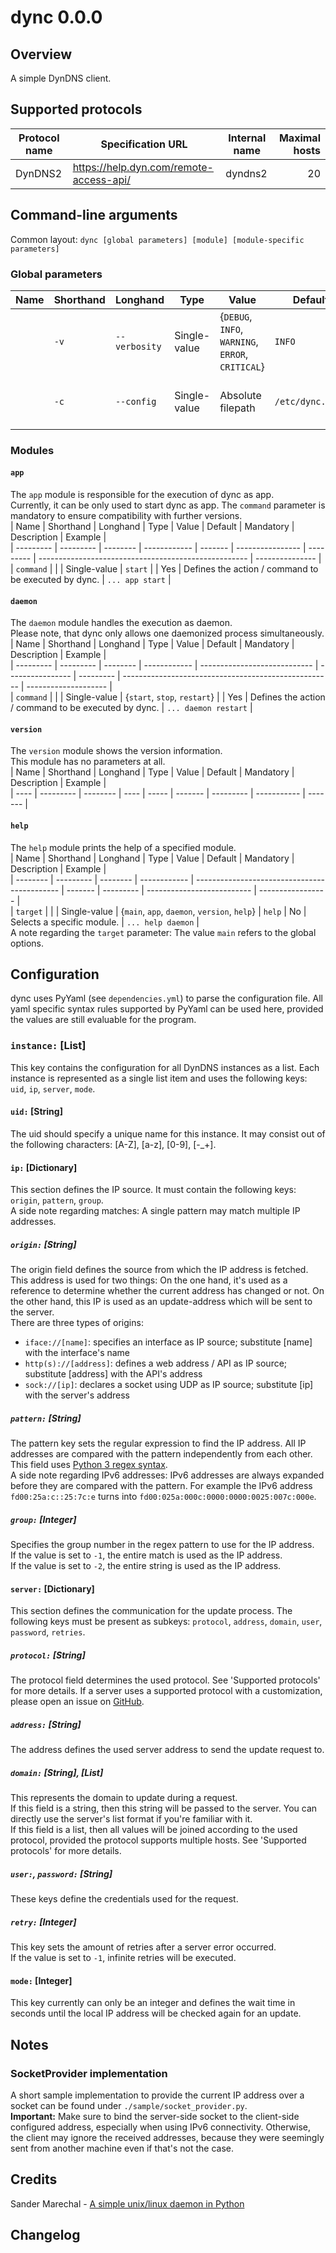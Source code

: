 # dync 0.0.0  
## Overview  
A simple DynDNS client.  
## Supported protocols  
| Protocol name | Specification URL                       | Internal name | Maximal hosts |  
| ------------- | --------------------------------------- | ------------- | -------------:|  
| DynDNS2       | https://help.dyn.com/remote-access-api/ | dyndns2       | 20            |  
## Command-line arguments  
Common layout: `dync [global parameters] [module] [module-specific parameters]`  
### Global parameters  
| Name | Shorthand | Longhand      | Type         | Value                                             | Default          | Mandatory | Description                             | Example                    |  
| ---- | --------- | ------------- | ------------ | ------------------------------------------------- | ---------------- | --------- | --------------------------------------- | -------------------------- |  
|      | `-v`      | `--verbosity` | Single-value | {`DEBUG`, `INFO`, `WARNING`, `ERROR`, `CRITICAL`} | `INFO`           | No        | Sets the verbosity level of the logger. | `--verbosity INFO`         |  
|      | `-c`      | `--config`    | Single-value | Absolute filepath                                 | `/etc/dync.yaml` | No        | Changes the used configuration file.    | `--config /root/dync.yaml` |  
### Modules  
#### `app`  
The `app` module is responsible for the execution of dync as app.  
Currently, it can be only used to start dync as app. The `command` parameter is mandatory to ensure compatibility with further versions.  
| Name      | Shorthand | Longhand | Type         | Value   | Default          | Mandatory | Description                                          | Example         |  
| --------- | --------- | -------- | ------------ | ------- | ---------------- | --------- | ---------------------------------------------------- | --------------- |  
| `command` |           |          | Single-value | `start` |                  | Yes       | Defines the action / command to be executed by dync. | `... app start` |  
#### `daemon`  
The `daemon` module handles the execution as daemon.  
Please note, that dync only allows one daemonized process simultaneously.  
| Name      | Shorthand | Longhand | Type         | Value                        | Default          | Mandatory | Description                                          | Example              |  
| --------- | --------- | -------- | ------------ | ---------------------------- | ---------------- | --------- | ---------------------------------------------------- | -------------------- |  
| `command` |           |          | Single-value | {`start`, `stop`, `restart`} |                  | Yes       | Defines the action / command to be executed by dync. | `... daemon restart` |  
#### `version`  
The `version` module shows the version information.  
This module has no parameters at all.  
| Name | Shorthand | Longhand | Type | Value | Default | Mandatory | Description | Example |  
| ---- | --------- | -------- | ---- | ----- | ------- | --------- | ----------- | ------- |  
#### `help`  
The `help` module prints the help of a specified module.  
| Name     | Shorthand | Longhand | Type         | Value                                        | Default | Mandatory | Description                | Example           |  
| -------- | --------- | -------- | ------------ | -------------------------------------------- | ------- | --------- | -------------------------- | ----------------- |  
| `target` |           |          | Single-value | {`main`, `app`, `daemon`, `version`, `help`} | `help`  | No        | Selects a specific module. | `... help daemon` |  
A note regarding the `target` parameter: The value `main` refers to the global options.  
## Configuration  
dync uses PyYaml (see `dependencies.yml`) to parse the configuration file. All yaml specific syntax rules supported by PyYaml can be used here, provided the values are still evaluable for the program.  
### `instance:` [List]  
This key contains the configuration for all DynDNS instances as a list. Each instance is represented as a single list item and uses the following keys: `uid`, `ip`, `server`, `mode`.  
#### `uid:` [String]  
The uid should specify a unique name for this instance. It may consist out of the following characters: [A-Z], [a-z], [0-9], [-_+].  
#### `ip:` [Dictionary]  
This section defines the IP source. It must contain the following keys: `origin`, `pattern`, `group`.  
A side note regarding matches: A single pattern may match multiple IP addresses.  
##### `origin:` [String]  
The origin field defines the source from which the IP address is fetched. This address is used for two things: On the one hand, it's used as a reference to determine whether the current address has changed or not. On the other hand, this IP is used as an update-address which will be sent to the server.  
There are three types of origins:  
* `iface://[name]`: specifies an interface as IP source; substitute [name] with the interface's name  
* `http(s)://[address]`: defines a web address / API as IP source; substitute [address] with the API's address  
* `sock://[ip]`: declares a socket using UDP as IP source; substitute [ip] with the server's address  
##### `pattern:` [String]  
The pattern key sets the regular expression to find the IP address. All IP addresses are compared with the pattern independently from each other. This field uses [Python 3 regex syntax](https://docs.python.org/3/library/re.html).  
A side note regarding IPv6 addresses: IPv6 addresses are always expanded before they are compared with the pattern. For example the IPv6 address `fd00:25a:c::25:7c:e` turns into `fd00:025a:000c:0000:0000:0025:007c:000e`.  
##### `group:` [Integer]  
Specifies the group number in the regex pattern to use for the IP address.  
If the value is set to `-1`, the entire match is used as the IP address.  
If the value is set to `-2`, the entire string is used as the IP address.  
#### `server:` [Dictionary]  
This section defines the communication for the update process. The following keys must be present as subkeys: `protocol`, `address`, `domain`, `user`, `password`, `retries`.  
##### `protocol:` [String]  
The protocol field determines the used protocol. See 'Supported protocols' for more details. If a server uses a supported protocol with a customization, please open an issue on [GitHub](https://github.com/FireSpike0/dync).  
##### `address:` [String]  
The address defines the used server address to send the update request to.  
##### `domain:` [String], [List]  
This represents the domain to update during a request.  
If this field is a string, then this string will be passed to the server. You can directly use the server's list format if you're familiar with it.  
If this field is a list, then all values will be joined according to the used protocol, provided the protocol supports multiple hosts. See 'Supported protocols' for more details.  
##### `user:`, `password:` [String]  
These keys define the credentials used for the request.  
##### `retry:` [Integer]  
This key sets the amount of retries after a server error occurred.  
If the value is set to `-1`, infinite retries will be executed.  
#### `mode:` [Integer]  
This key currently can only be an integer and defines the wait time in seconds until the local IP address will be checked again for an update.  
## Notes  
### SocketProvider implementation  
A short sample implementation to provide the current IP address over a socket can be found under `./sample/socket_provider.py`.  
**Important:** Make sure to bind the server-side socket to the client-side configured address, especially when using IPv6 connectivity. Otherwise, the client may ignore the received addresses, because they were seemingly sent from another machine even if that's not the case.  
## Credits  
Sander Marechal - [A simple unix/linux daemon in Python](https://www.jejik.com/articles/2007/02/a_simple_unix_linux_daemon_in_python/)  
## Changelog  
